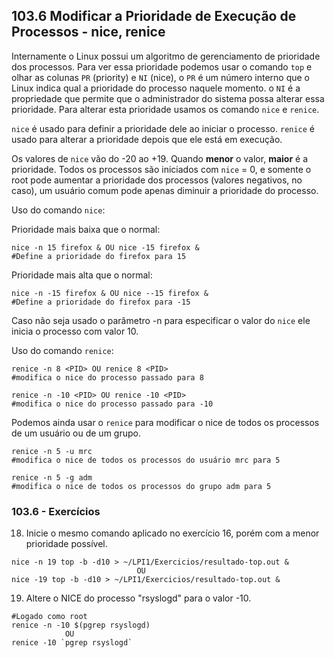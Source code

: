 ## 103.6 Modificar a Prioridade de Execução de Processos - nice, renice

Internamente o Linux possui um algoritmo de gerenciamento de prioridade dos processos. Para ver essa prioridade podemos usar o comando `top` e olhar as colunas `PR` (priority) e `NI` (nice), o `PR` é um número interno que o Linux indica qual a prioridade do processo naquele momento. o `NI` é a propriedade que permite que o administrador do sistema possa alterar essa prioridade. Para alterar esta prioridade usamos os comando `nice` e `renice`. 

`nice` é usado para definir a prioridade dele ao iniciar o processo.
`renice` é usado para alterar a prioridade depois que ele está em execução.

Os valores de `nice` vão do -20 ao +19. Quando **menor** o valor, **maior** é a prioridade. Todos os processos são iniciados com `nice` = 0, e somente o root pode aumentar a prioridade dos processos (valores negativos, no caso), um usuário comum pode apenas diminuir a prioridade do processo.

Uso do comando `nice`:

Prioridade mais baixa que o normal:

```shell
nice -n 15 firefox & OU nice -15 firefox &
#Define a prioridade do firefox para 15
```

Prioridade mais alta que o normal:

```shell
nice -n -15 firefox & OU nice --15 firefox &
#Define a prioridade do firefox para -15
```

Caso não seja usado o parâmetro -n para especificar o valor do `nice` ele inicia o processo com valor 10.

Uso do comando `renice`:

```shell
renice -n 8 <PID> OU renice 8 <PID>
#modifica o nice do processo passado para 8
```

```shell
renice -n -10 <PID> OU renice -10 <PID>
#modifica o nice do processo passado para -10
```

Podemos ainda usar o `renice` para modificar o nice de todos os processos de um usuário ou de um grupo.

```shell
renice -n 5 -u mrc
#modifica o nice de todos os processos do usuário mrc para 5
```

```shell
renice -n 5 -g adm
#modifica o nice de todos os processos do grupo adm para 5
```

### 103.6 - Exercícios

18. Inicie o mesmo comando aplicado no exercício 16, porém com a menor prioridade possível.

```shell
nice -n 19 top -b -d10 > ~/LPI1/Exercicios/resultado-top.out &
                            OU
nice -19 top -b -d10 > ~/LPI1/Exercicios/resultado-top.out &

```

19. Altere o NICE do processo "rsyslogd" para o valor -10.

```shell
#Logado como root
renice -n -10 $(pgrep rsyslogd)
            OU
renice -10 `pgrep rsyslogd`
```